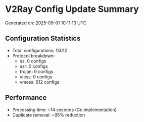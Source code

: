 # V2Ray Config Update Summary
Generated on: 2025-09-01 10:11:13 UTC

## Configuration Statistics
- Total configurations: 15012
- Protocol breakdown:
  - ss: 0 configs
  - ssr: 0 configs
  - trojan: 0 configs
  - vless: 0 configs
  - vmess: 912 configs

## Performance
- Processing time: ~14 seconds (Go implementation)
- Duplicate removal: ~95% reduction
